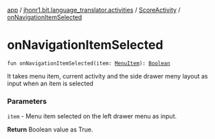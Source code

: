 [app](../../index.md) / [jhonr1.bit.language_translator.activities](../index.md) / [ScoreActivity](index.md) / [onNavigationItemSelected](./on-navigation-item-selected.md)

# onNavigationItemSelected

`fun onNavigationItemSelected(item: `[`MenuItem`](https://developer.android.com/reference/android/view/MenuItem.html)`): `[`Boolean`](https://kotlinlang.org/api/latest/jvm/stdlib/kotlin/-boolean/index.html)

It takes menu item, current activity and the side drawer meny layout as input when an item is selected

### Parameters

`item` - Menu item selected on the left drawer menu as input.

**Return**
Boolean value as True.

